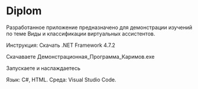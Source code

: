 # Diplom

Разработанное приложение предназначено для демонстрации изучений по теме Виды и классификации виртуальных ассистентов.

Инструкция:
Скачать .NET Framework 4.7.2

Скачаваете Демонстрационная_Программа_Каримов.exe

Запускаете и наслаждаетесь


Язык: С#, HTML.
Среда: Visual Studio Code. 
